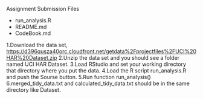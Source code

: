 Assignment Submission Files

- run_analysis.R
- README.md
- CodeBook.md

1.Download the data set, https://d396qusza40orc.cloudfront.net/getdata%2Fprojectfiles%2FUCI%20HAR%20Dataset.zip
2.Unzip the data set and you should see a folder named UCI HAR Dataset.
3.Load RStudio and set your working directory that directory where you put the data.
4.Load the R script run_analysis.R and push the Sourse button.
5.Run function run_analysis()
6.merged_tidy_data.txt and calculated_tidy_data.txt should be in the same directory like Dataset.
